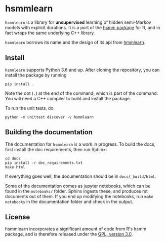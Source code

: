hsmmlearn
=========

`hsmmlearn` is a library for **unsupervised** learning of hidden semi-Markov
models with explicit durations. It is a port of the
[hsmm package](https://cran.r-project.org/web/packages/hsmm/) for R, and in
fact wraps the same underlying C++ library.

`hsmmlearn` borrows its name and the design of its api from
[hmmlearn](http://hmmlearn.readthedocs.org/en/latest/).

Install
-------

`hsmmlearn` supports Python 3.6 and up. After cloning the
repository, you can install the package by running 
```console
pip install .
```
Note the dot (`.`) at the end of the command, which is part of the command. You
will need a C++ compiler to build and install the package.

To run the unit tests, do
```console
python -m unittest discover -v hsmmlearn
```

Building the documentation
--------------------------

The documentation for `hsmmlearn` is a work in progress. To build the docs,
first install the doc requirements, then run Sphinx:
```console
cd docs
pip install -r doc_requirements.txt
make html
```
If everything goes well, the documentation should be in `docs/_build/html`.

Some of the documentation comes as jupyter notebooks, which can be found in the
`notebooks/` folder. Sphinx ingests these, and produces rst documents out of
them. If you end up modifying the notebooks, run `make notebooks` in the
documentation folder and check in the output.

License
-------

hsmmlearn incorporates a significant amount of code from R's hsmm package, and
is therefore released under the
[GPL, version 3.0](http://www.gnu.org/licenses/gpl-3.0.en.html).
